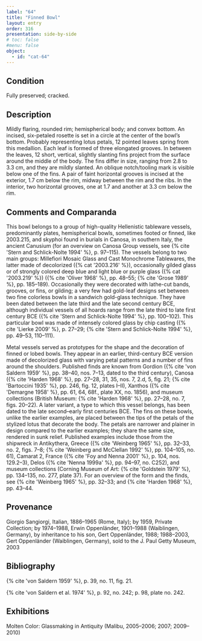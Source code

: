 ```yaml
---
label: "64"
title: "Finned Bowl"
layout: entry
order: 316
presentation: side-by-side
# toc: false
#menu: false 
object:
  - id: "cat-64"
---
```


## Condition

Fully preserved; cracked.

## Description

Mildly flaring, rounded rim; hemispherical body; and convex bottom. An incised, six-petaled rosette is set in a circle at the center of the bowl’s bottom. Probably representing lotus petals, 12 pointed leaves spring from this medallion. Each leaf is formed of three elongated grooves. In between the leaves, 12 short, vertical, slightly slanting fins project from the surface around the middle of the body. The fins differ in size, ranging from 2.8 to 3.3 cm, and they are mildly slanted. An oblique notch/tooling mark is visible below one of the fins. A pair of faint horizontal grooves is incised at the exterior, 1.7 cm below the rim, midway between the rim and the ribs. In the interior, two horizontal grooves, one at 1.7 and another at 3.3 cm below the rim.

## Comments and Comparanda

This bowl belongs to a group of high-quality Hellenistic tableware vessels, predominantly plates, hemispherical bowls, sometimes footed or finned, like 2003.215, and skyphoi found in burials in Canosa, in southern Italy, the ancient Canusium (for an overview on Canosa Group vessels, see {% cite 'Stern and Schlick-Nolte 1994' %}, p. 97–115). The vessels belong to two main groups: Millefiori Mosaic Glass and Cast Monochrome Tablewares, the latter made of decolorized ({% cat '2003.216' %}), occasionally gilded glass or of strongly colored deep blue and light blue or purple glass ({% cat '2003.219' %}) ({% cite 'Oliver 1968' %}, pp. 48–55; {% cite 'Grose 1989' %}, pp. 185–189). Occasionally they were decorated with lathe-cut bands, grooves, or fins, or gilding; a very few had gold-leaf designs set between two fine colorless bowls in a sandwich gold-glass technique. They have been dated between the late third and the late second century BCE, although individual vessels of all hoards range from the late third to late first century BCE ({% cite 'Stern and Schlick-Nolte 1994' %}, pp. 100–102). This particular bowl was made of intensely colored glass by chip casting ({% cite 'Lierke 2009' %}, p. 27–29; {% cite 'Stern and Schlick-Nolte 1994' %}, pp. 49–53, 110–111).

Metal vessels served as prototypes for the shape and the decoration of finned or lobed bowls. They appear in an earlier, third-century BCE version made of decolorized glass with varying petal patterns and a number of fins around the shoulders. Published finds are known from Gordion ({% cite 'von Saldern 1959' %}, pp. 38–40, nos. 7–13, dated to the third century), Canosa ({% cite 'Harden 1968' %}, pp. 27–28, 31, 35, nos. 7, 2.d, 5, fig. 21; {% cite 'Bartoccini 1935' %}, pp. 246, fig. 12, plates I–II), Xanthos ({% cite 'Demargne 1958' %}, pp. 61, 64, 68f., plate XX, no. 1856), and museum collections (British Museum: {% cite 'Harden 1968' %}, pp. 27–28, no. 7, figs. 20–22). A later variant, a type to which this vessel belongs, has been dated to the late second–early first centuries BCE. The fins on these bowls, unlike the earlier examples, are placed between the tips of the petals of the stylized lotus that decorate the body. The petals are narrower and plainer in design compared to the earlier examples; they share the same size, rendered in sunk relief. Published examples include those from the shipwreck in Antikythera, Greece ({% cite 'Weinberg 1965' %}, pp. 32–33, no. 2, figs. 7–8; {% cite 'Weinberg and McClellan 1992' %}, pp. 104–105, no. 61), Camarat 2, France ({% cite 'Foy and Nenna 2001' %}, p. 104, nos. 129.2–3), Delos ({% cite 'Nenna 1999a' %}, pp. 94–97, no. C252), and museum collections (Corning Museum of Art: {% cite 'Goldstein 1979' %}, pp. 134–135, no. 277, plate 37). For an overview of the form and the finds, see {% cite 'Weinberg 1965' %}, pp. 32–33; and {% cite 'Harden 1968' %}, pp. 43–44.

## Provenance

Giorgio Sangiorgi, Italian, 1886–1965 (Rome, Italy); by 1959, Private Collection; by 1974–1988, Erwin Oppenländer, 1901–1988 (Waiblingen, Germany), by inheritance to his son, Gert Oppenländer, 1988; 1988–2003, Gert Oppenländer (Waiblingen, Germany), sold to the J. Paul Getty Museum, 2003

## Bibliography

{% cite 'von Saldern 1959' %}, p. 39, no. 11, fig. 21.

{% cite 'von Saldern et al. 1974' %}, p. 92, no. 242; p. 98, plate no. 242.

## Exhibitions

Molten Color: Glassmaking in Antiquity (Malibu, 2005–2006; 2007; 2009–2010)